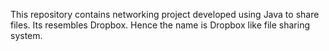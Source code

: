 This repository contains networking project developed using Java to share files. Its resembles Dropbox. Hence the name is Dropbox like file sharing system.
